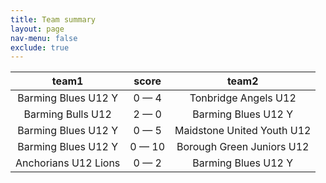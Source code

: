 ```yaml
---
title: Team summary
layout: page
nav-menu: false
exclude: true
---
```




|        team1         |    score     |           team2            |
|:--------------------:|:------------:|:--------------------------:|
| Barming Blues U12 Y  | 0 &mdash; 4  |    Tonbridge Angels U12    |
|  Barming Bulls U12   | 2 &mdash; 0  |    Barming Blues U12 Y     |
| Barming Blues U12 Y  | 0 &mdash; 5  | Maidstone United Youth U12 |
| Barming Blues U12 Y  | 0 &mdash; 10 | Borough Green Juniors U12  |
| Anchorians U12 Lions | 0 &mdash; 2  |    Barming Blues U12 Y     |

 <br /><br /><br />